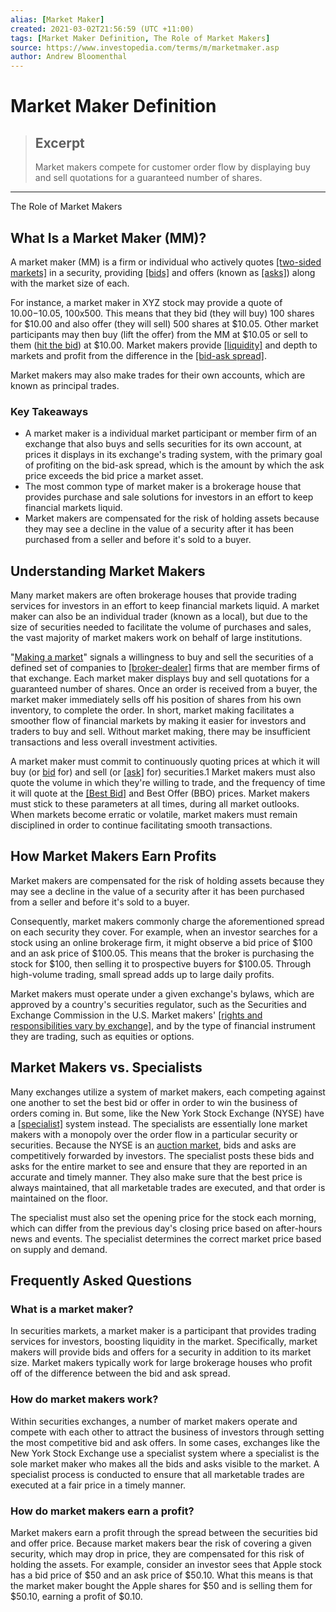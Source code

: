 ```yaml
---
alias: [Market Maker]
created: 2021-03-02T21:56:59 (UTC +11:00)
tags: [Market Maker Definition, The Role of Market Makers]
source: https://www.investopedia.com/terms/m/marketmaker.asp
author: Andrew Bloomenthal
---
```


# Market Maker Definition

> ## Excerpt
> Market makers compete for customer order flow by displaying buy and sell quotations for a guaranteed number of shares.

---

The Role of Market Makers
## What Is a Market Maker (MM)?

A market maker (MM) is a firm or individual who actively quotes [[two-sided markets]](https://www.investopedia.com/terms/t/two-sidedmarket.asp) in a security, providing [[bids]](https://www.investopedia.com/terms/b/bid.asp) and offers (known as [[asks]](https://www.investopedia.com/terms/a/ask.asp)) along with the market size of each.

For instance, a market maker in XYZ stock may provide a quote of $10.00-$10.05, 100x500. This means that they bid (they will buy) 100 shares for $10.00 and also offer (they will sell) 500 shares at $10.05. Other market participants may then buy (lift the offer) from the MM at $10.05 or sell to them ([hit the bid](https://www.investopedia.com/terms/h/hitthebid.asp)) at $10.00. Market makers provide [[liquidity]](https://www.investopedia.com/terms/l/liquidity.asp) and depth to markets and profit from the difference in the [[bid-ask spread]](https://www.investopedia.com/terms/b/bid-askspread.asp).

Market makers may also make trades for their own accounts, which are known as principal trades.

### Key Takeaways

-   A market maker is a individual market participant or member firm of an exchange that also buys and sells securities for its own account, at prices it displays in its exchange's trading system, with the primary goal of profiting on the bid-ask spread, which is the amount by which the ask price exceeds the bid price a market asset.
-   The most common type of market maker is a brokerage house that provides purchase and sale solutions for investors in an effort to keep financial markets liquid.
-   Market makers are compensated for the risk of holding assets because they may see a decline in the value of a security after it has been purchased from a seller and before it's sold to a buyer.

## Understanding Market Makers

Many market makers are often brokerage houses that provide trading services for investors in an effort to keep financial markets liquid. A market maker can also be an individual trader (known as a local), but due to the size of securities needed to facilitate the volume of purchases and sales, the vast majority of market makers work on behalf of large institutions.

"[Making a market](https://www.investopedia.com/terms/m/makeamarket.asp)" signals a willingness to buy and sell the securities of a defined set of companies to [[broker-dealer]](https://www.investopedia.com/terms/b/broker-dealer.asp) firms that are member firms of that exchange. Each market maker displays buy and sell quotations for a guaranteed number of shares. Once an order is received from a buyer, the market maker immediately sells off his position of shares from his own inventory, to complete the order. In short, market making facilitates a smoother flow of financial markets by making it easier for investors and traders to buy and sell. Without market making, there may be insufficient transactions and less overall investment activities.

A market maker must commit to continuously quoting prices at which it will buy (or [bid](https://www.investopedia.com/terms/b/bid.asp) for) and sell (or [[ask]](https://www.investopedia.com/terms/a/ask.asp) for) securities.1 Market makers must also quote the volume in which they're willing to trade, and the frequency of time it will quote at the [[Best Bid]](https://www.investopedia.com/terms/b/bestbid.asp) and Best Offer (BBO) prices. Market makers must stick to these parameters at all times, during all market outlooks. When markets become erratic or volatile, market makers must remain disciplined in order to continue facilitating smooth transactions.

## How Market Makers Earn Profits

Market makers are compensated for the risk of holding assets because they may see a decline in the value of a security after it has been purchased from a seller and before it's sold to a buyer.

Consequently, market makers commonly charge the aforementioned spread on each security they cover. For example, when an investor searches for a stock using an online brokerage firm, it might observe a bid price of $100 and an ask price of $100.05. This means that the broker is purchasing the stock for $100, then selling it to prospective buyers for $100.05. Through high-volume trading, small spread adds up to large daily profits.

Market makers must operate under a given exchange's bylaws, which are approved by a country's securities regulator, such as the Securities and Exchange Commission in the U.S. Market makers' [[rights and responsibilities vary by exchange]](https://www.investopedia.com/ask/answers/128.asp), and by the type of financial instrument they are trading, such as equities or options.

## Market Makers vs. Specialists

Many exchanges utilize a system of market makers, each competing against one another to set the best bid or offer in order to win the business of orders coming in. But some, like the New York Stock Exchange (NYSE) have a [[specialist]](https://www.investopedia.com/terms/s/specialist.asp) system instead. The specialists are essentially lone market makers with a monopoly over the order flow in a particular security or securities. Because the NYSE is an [auction market](https://www.investopedia.com/terms/a/auctionmarket.asp), bids and asks are competitively forwarded by investors. The specialist posts these bids and asks for the entire market to see and ensure that they are reported in an accurate and timely manner. They also make sure that the best price is always maintained, that all marketable trades are executed, and that order is maintained on the floor.

The specialist must also set the opening price for the stock each morning, which can differ from the previous day's closing price based on after-hours news and events. The specialist determines the correct market price based on supply and demand.

## Frequently Asked Questions

### What is a market maker?

In securities markets, a market maker is a participant that provides trading services for investors, boosting liquidity in the market. Specifically, market makers will provide bids and offers for a security in addition to its market size. Market makers typically work for large brokerage houses who profit off of the difference between the bid and ask spread.

### How do market makers work?

Within securities exchanges, a number of market makers operate and compete with each other to attract the business of investors through setting the most competitive bid and ask offers. In some cases, exchanges like the New York Stock Exchange use a specialist system where a specialist is the sole market maker who makes all the bids and asks visible to the market. A specialist process is conducted to ensure that all marketable trades are executed at a fair price in a timely manner.

### How do market makers earn a profit?

Market makers earn a profit through the spread between the securities bid and offer price. Because market makers bear the risk of covering a given security, which may drop in price, they are compensated for this risk of holding the assets. For example, consider an investor sees that Apple stock has a bid price of $50 and an ask price of $50.10. What this means is that the market maker bought the Apple shares for $50 and is selling them for $50.10, earning a profit of $0.10.
